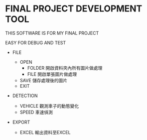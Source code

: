 FINAL PROJECT DEVELOPMENT TOOL
===
THIS SOFTWARE IS FOR MY FINAL PROJECT

EASY FOR DEBUG AND TEST

- FILE
    - OPEN
        - FOLDER
        開啟資料夾內所有圖片做處理
        - FILE
        開啟單張圖片做處理
    - SAVE
    儲存處理後的圖片
    - EXIT
    
- DETECTION
    - VEHICLE
    觀測車子的動態變化
    - SPEED
    車速偵測

- EXPORT
    - EXCEL
    輸出資料至EXCEL
